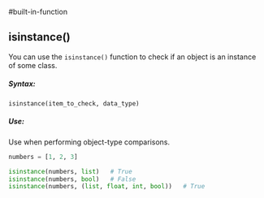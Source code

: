 #built-in-function 
## isinstance()
You can use the `isinstance()` function to check if an object is an instance of some class. 

##### Syntax:
`isinstance(item_to_check, data_type)`

##### Use:
Use when performing object-type comparisons.

```python
numbers = [1, 2, 3]

isinstance(numbers, list)	# True
isinstance(numbers, bool)	# False
isinstance(numbers, (list, float, int, bool))	# True
```